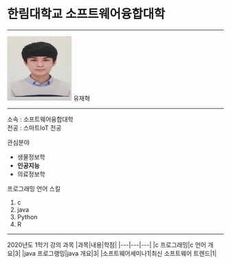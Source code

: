 # 한림대학교 소프트웨어융합대학
---
<img src=YJH.jpg height=150 width=150>
유재혁

---

소속 : 소프트웨어융합대학   
전공 : 스마트IoT 전공

관심분야    
* 생물정보학
* **인공지능**
* 의료정보학

프로그래밍 언어 스킬
1. c
2. java
3. Python
4. R

----------------

2020년도 1학기 강의 과목
|과목|내용|학점|
|---|---|---|
|c 프로그래밍|c 언어 개요|3|
|java 프로그랭밍|java 개요|3|
|소프트웨어세미나1|최신 소프트웨어 트렌드|1|





